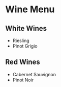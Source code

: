 # Wine Menu

## White Wines

- Riesling
- Pinot Grigio

## Red Wines

- Cabernet Sauvignon
- Pinot Noir
